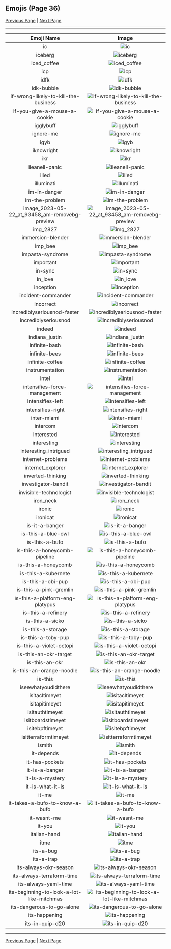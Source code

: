 
## Emojis (Page 36)

[Previous Page](/docs/hny/page-h-0035.md)
  | [Next Page](/docs/hny/page-i-0037.md)

<hr />

|Emoji Name|Image|
| :-: | :-: |
|ic| ![ic](/emojis/hny/ic.png)|
|iceberg| ![iceberg](/emojis/hny/iceberg.png)|
|iced_coffee| ![iced_coffee](/emojis/hny/iced_coffee.png)|
|icp| ![icp](/emojis/hny/icp.png)|
|idfk| ![idfk](/emojis/hny/idfk.jpg)|
|idk-bubble| ![idk-bubble](/emojis/hny/idk-bubble.gif)|
|if-wrong-likely-to-kill-the-business| ![if-wrong-likely-to-kill-the-business](/emojis/hny/if-wrong-likely-to-kill-the-business.jpg)|
|if-you-give-a-mouse-a-cookie| ![if-you-give-a-mouse-a-cookie](/emojis/hny/if-you-give-a-mouse-a-cookie.png)|
|igglybuff| ![igglybuff](/emojis/hny/igglybuff.png)|
|ignore-me| ![ignore-me](/emojis/hny/ignore-me.png)|
|igyb| ![igyb](/emojis/hny/igyb.png)|
|iknowright| ![iknowright](/emojis/hny/iknowright.gif)|
|ikr| ![ikr](/emojis/hny/ikr.png)|
|ileanell-panic| ![ileanell-panic](/emojis/hny/ileanell-panic.png)|
|ilied| ![ilied](/emojis/hny/ilied.png)|
|illuminati| ![illuminati](/emojis/hny/illuminati.jpg)|
|im-in-danger| ![im-in-danger](/emojis/hny/im-in-danger.gif)|
|im-the-problem| ![im-the-problem](/emojis/hny/im-the-problem.gif)|
|image_2023-05-22_at_93458_am-removebg-preview| ![image_2023-05-22_at_93458_am-removebg-preview](/emojis/hny/image_2023-05-22_at_93458_am-removebg-preview.png)|
|img_2827| ![img_2827](/emojis/hny/img_2827.jpg)|
|immersion-blender| ![immersion-blender](/emojis/hny/immersion-blender.png)|
|imp_bee| ![imp_bee](/emojis/hny/imp_bee.png)|
|impasta-syndrome| ![impasta-syndrome](/emojis/hny/impasta-syndrome.png)|
|important| ![important](/emojis/hny/important.jpg)|
|in-sync| ![in-sync](/emojis/hny/in-sync.png)|
|in_love| ![in_love](/emojis/hny/in_love.gif)|
|inception| ![inception](/emojis/hny/inception.gif)|
|incident-commander| ![incident-commander](/emojis/hny/incident-commander.png)|
|incorrect| ![incorrect](/emojis/hny/incorrect.png)|
|incrediblyseriousnod-faster| ![incrediblyseriousnod-faster](/emojis/hny/incrediblyseriousnod-faster.gif)|
|incrediblyseriousnod| ![incrediblyseriousnod](/emojis/hny/incrediblyseriousnod.gif)|
|indeed| ![indeed](/emojis/hny/indeed.png)|
|indiana_justin| ![indiana_justin](/emojis/hny/indiana_justin.png)|
|infinite-bash| ![infinite-bash](/emojis/hny/infinite-bash.gif)|
|infinite-bees| ![infinite-bees](/emojis/hny/infinite-bees.gif)|
|infinite-coffee| ![infinite-coffee](/emojis/hny/infinite-coffee.gif)|
|instrumentation| ![instrumentation](/emojis/hny/instrumentation.gif)|
|intel| ![intel](/emojis/hny/intel.png)|
|intensifies-force-management| ![intensifies-force-management](/emojis/hny/intensifies-force-management.gif)|
|intensifies-left| ![intensifies-left](/emojis/hny/intensifies-left.gif)|
|intensifies-right| ![intensifies-right](/emojis/hny/intensifies-right.gif)|
|inter-miami| ![inter-miami](/emojis/hny/inter-miami.png)|
|intercom| ![intercom](/emojis/hny/intercom.png)|
|interested| ![interested](/emojis/hny/interested.gif)|
|interesting| ![interesting](/emojis/hny/interesting.gif)|
|interesting_intrigued| ![interesting_intrigued](/emojis/hny/interesting_intrigued.gif)|
|internet-problems| ![internet-problems](/emojis/hny/internet-problems.png)|
|internet_explorer| ![internet_explorer](/emojis/hny/internet_explorer.png)|
|inverted-thinking| ![inverted-thinking](/emojis/hny/inverted-thinking.png)|
|investigator-bandit| ![investigator-bandit](/emojis/hny/investigator-bandit.png)|
|invisible-technologist| ![invisible-technologist](/emojis/hny/invisible-technologist.png)|
|iron_neck| ![iron_neck](/emojis/hny/iron_neck.png)|
|ironic| ![ironic](/emojis/hny/ironic.png)|
|ironicat| ![ironicat](/emojis/hny/ironicat.gif)|
|is-it-a-banger| ![is-it-a-banger](/emojis/hny/is-it-a-banger.png)|
|is-this-a-blue-owl| ![is-this-a-blue-owl](/emojis/hny/is-this-a-blue-owl.png)|
|is-this-a-bufo| ![is-this-a-bufo](/emojis/hny/is-this-a-bufo.png)|
|is-this-a-honeycomb-pipeline| ![is-this-a-honeycomb-pipeline](/emojis/hny/is-this-a-honeycomb-pipeline.png)|
|is-this-a-honeycomb| ![is-this-a-honeycomb](/emojis/hny/is-this-a-honeycomb.png)|
|is-this-a-kubernete| ![is-this-a-kubernete](/emojis/hny/is-this-a-kubernete.png)|
|is-this-a-obi-pup| ![is-this-a-obi-pup](/emojis/hny/is-this-a-obi-pup.png)|
|is-this-a-pink-gremlin| ![is-this-a-pink-gremlin](/emojis/hny/is-this-a-pink-gremlin.png)|
|is-this-a-platform-eng-platypus| ![is-this-a-platform-eng-platypus](/emojis/hny/is-this-a-platform-eng-platypus.png)|
|is-this-a-refinery| ![is-this-a-refinery](/emojis/hny/is-this-a-refinery.png)|
|is-this-a-sicko| ![is-this-a-sicko](/emojis/hny/is-this-a-sicko.png)|
|is-this-a-storage| ![is-this-a-storage](/emojis/hny/is-this-a-storage.png)|
|is-this-a-toby-pup| ![is-this-a-toby-pup](/emojis/hny/is-this-a-toby-pup.png)|
|is-this-a-violet-octopi| ![is-this-a-violet-octopi](/emojis/hny/is-this-a-violet-octopi.png)|
|is-this-an-okr-target| ![is-this-an-okr-target](/emojis/hny/is-this-an-okr-target.png)|
|is-this-an-okr| ![is-this-an-okr](/emojis/hny/is-this-an-okr.png)|
|is-this-an-orange-noodle| ![is-this-an-orange-noodle](/emojis/hny/is-this-an-orange-noodle.png)|
|is-this| ![is-this](/emojis/hny/is-this.png)|
|iseewhatyoudidthere| ![iseewhatyoudidthere](/emojis/hny/iseewhatyoudidthere.png)|
|isitacltimeyet| ![isitacltimeyet](/emojis/hny/isitacltimeyet.png)|
|isitapitimeyet| ![isitapitimeyet](/emojis/hny/isitapitimeyet.png)|
|isitauthtimeyet| ![isitauthtimeyet](/emojis/hny/isitauthtimeyet.png)|
|isitboardstimeyet| ![isitboardstimeyet](/emojis/hny/isitboardstimeyet.png)|
|isitebpftimeyet| ![isitebpftimeyet](/emojis/hny/isitebpftimeyet.png)|
|isitterraformtimeyet| ![isitterraformtimeyet](/emojis/hny/isitterraformtimeyet.png)|
|ismith| ![ismith](/emojis/hny/ismith.png)|
|it-depends| ![it-depends](/emojis/hny/it-depends.gif)|
|it-has-pockets| ![it-has-pockets](/emojis/hny/it-has-pockets.png)|
|it-is-a-banger| ![it-is-a-banger](/emojis/hny/it-is-a-banger.png)|
|it-is-a-mystery| ![it-is-a-mystery](/emojis/hny/it-is-a-mystery.png)|
|it-is-what-it-is| ![it-is-what-it-is](/emojis/hny/it-is-what-it-is.png)|
|it-me| ![it-me](/emojis/hny/it-me.png)|
|it-takes-a-bufo-to-know-a-bufo| ![it-takes-a-bufo-to-know-a-bufo](/emojis/hny/it-takes-a-bufo-to-know-a-bufo.png)|
|it-wasnt-me| ![it-wasnt-me](/emojis/hny/it-wasnt-me.gif)|
|it-you| ![it-you](/emojis/hny/it-you.png)|
|italian-hand| ![italian-hand](/emojis/hny/italian-hand.png)|
|itme| ![itme](/emojis/hny/itme.png)|
|its-a-bug| ![its-a-bug](/emojis/hny/its-a-bug.png)|
|its-a-trap| ![its-a-trap](/emojis/hny/its-a-trap.gif)|
|its-always-okr-season| ![its-always-okr-season](/emojis/hny/its-always-okr-season.png)|
|its-always-terraform-time| ![its-always-terraform-time](/emojis/hny/its-always-terraform-time.gif)|
|its-always-yaml-time| ![its-always-yaml-time](/emojis/hny/its-always-yaml-time.gif)|
|its-beginning-to-look-a-lot-like-mitchmas| ![its-beginning-to-look-a-lot-like-mitchmas](/emojis/hny/its-beginning-to-look-a-lot-like-mitchmas.png)|
|its-dangerous-to-go-alone| ![its-dangerous-to-go-alone](/emojis/hny/its-dangerous-to-go-alone.png)|
|its-happening| ![its-happening](/emojis/hny/its-happening.gif)|
|its-in-quip-d20| ![its-in-quip-d20](/emojis/hny/its-in-quip-d20.png)|

<hr/>

[Previous Page](/docs/hny/page-h-0035.md)
  | [Next Page](/docs/hny/page-i-0037.md)